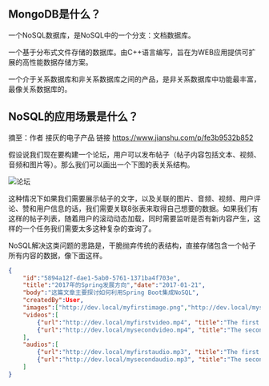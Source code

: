 ## MongoDB是什么？

一个NoSQL数据库，是NoSQL中的一个分支：文档数据库。

一个基于分布式文件存储的数据库。由C++语言编写，旨在为WEB应用提供可扩展的高性能数据存储方案。

一个介于关系数据库和非关系数据库之间的产品，是非关系数据库中功能最丰富，最像关系数据库的。

## NoSQL的应用场景是什么？

摘至：作者 接灰的电子产品 链接 https://www.jianshu.com/p/fe3b9532b852

假设说我们现在要构建一个论坛，用户可以发布帖子（帖子内容包括文本、视频、音频和图片等）。那么我们可以画出一个下图的表关系结构。

![论坛](/Users/choostefan/Study/mongodb/论坛.png)

这种情况下如果我们需要展示帖子的文字，以及关联的图片、音频、视频、用户评论、赞和用户信息的话，我们需要关联8张表来取得自己想要的数据。如果我们有这样的帖子列表，随着用户的滚动动态加载，同时需要监听是否有新内容产生，这样的一个任务我们需要太多这种复杂的查询了。

NoSQL解决这类问题的思路是，干脆抛弃传统的表结构，直接存储包含一个帖子所有内容的数据，像下面这样。

```json
{
	"id":"5894a12f-dae1-5ab0-5761-1371ba4f703e",
	"title":"2017年的Spring发展方向","date":"2017-01-21",
	"body":"这篇文章主要探讨如何利用Spring Boot集成NoSQL",
	"createdBy":User,
	"images":["http://dev.local/myfirstimage.png","http://dev.local/mysecondimage.png"],
	"videos":[
 		{"url":"http://dev.local/myfirstvideo.mp4", "title":"The first video"},
		{"url":"http://dev.local/mysecondvideo.mp4", "title":"The second video"} 
	],
	"audios":[ 
		{"url":"http://dev.local/myfirstaudio.mp3", "title":"The first audio"}, 
		{"url":"http://dev.local/mysecondaudio.mp3", "title":"The second audio"} 
	]
}
```

